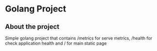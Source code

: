 # Golang Project

## About the project

Simple golang project that contains /metrics for serve metrics, /health for check application health and / for main static page